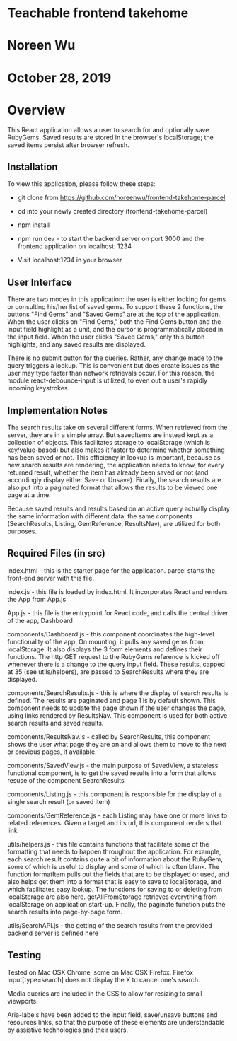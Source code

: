 # Teachable frontend takehome
# Noreen Wu
# October 28, 2019

# Overview
This React application allows a user to search for and optionally save RubyGems.
Saved results are stored in the browser's localStorage; the saved items persist
after browser refresh.


## Installation

To view this application, please follow these steps:
  * git clone from https://github.com/noreenwu/frontend-takehome-parcel

  * cd into your newly created directory (frontend-takehome-parcel)

  * npm install

  * npm run dev - to start the backend server on port 3000 and the frontend application on localhost: 1234

  * Visit localhost:1234 in your browser


## User Interface

There are two modes in this application: the user is either looking for gems or consulting
his/her list of saved gems. To support these 2 functions, the buttons "Find Gems" and "Saved Gems"
are at the top of the application. When the user clicks on "Find Gems," both the Find Gems
button and the input field highlight as a unit, and the cursor is programmatically
placed in the input field. When the user clicks "Saved Gems," only this button highlights,
and any saved results are displayed.

There is no submit button for the queries. Rather, any change made to the query triggers
a lookup. This is convenient but does create issues as the user may type faster than
network retrievals occur. For this reason, the module react-debounce-input is utilized,
to even out a user's rapidly incoming keystrokes.


## Implementation Notes

The search results take on several different forms. When retrieved from the server, they
are in a simple array. But savedItems are instead kept as a collection of objects. This
facilitates storage to localStorage (which is key/value-based) but also makes it
faster to determine whether something has been saved or not. This efficiency in lookup
is important, because as new search results are rendering, the application needs to
know, for every returned result, whether the item has already been saved or not (and
accordingly display either Save or Unsave). Finally, the search results are also put into
a paginated format that allows the results to be viewed one page at a time.

Because saved results and results based on an active query actually display the same
information with different data, the same components (SearchResults, Listing, GemReference, ResultsNav),
are utilized for both purposes.


## Required Files (in src)

index.html - this is the starter page for the application. parcel starts the front-end server with
      this file.

index.js - this file is loaded by index.html. It incorporates React and renders the App from App.js

App.js - this file is the entrypoint for React code, and calls the central driver of the app, Dashboard

components/Dashboard.js - this component coordinates the high-level functionality of the app. On mounting,
      it pulls any saved gems from localStorage. It also displays the 3 form elements and defines their functions.
      The http GET request to the RubyGems reference is kicked off whenever there is a change to the query input field.
      These results, capped at 35 (see utils/helpers), are passed to SearchResults where they are displayed.

components/SearchResults.js -  this is where the display of search results is defined. The results
      are paginated and page 1 is by default shown. This component needs to update the page shown
      if the user changes the page, using links rendered by ResultsNav. This component is used
      for both active search results and saved results.

components/ResultsNav.js - called by SearchResults, this component shows the user what page they are on
      and allows them to move to the next or previous pages, if available.


components/SavedView.js - the main purpose of SavedView, a stateless functional component, is to get
      the saved results into a form that allows resuse of the component SearchResults

components/Listing.js - this component is responsible for the display of a single search result (or saved item)

components/GemReference.js - each Listing may have one or more links to related references. Given a target
      and its url, this component renders that link

utils/helpers.js - this file contains functions that facilitate some of the formatting that needs to happen
      throughout the application. For example, each search result contains quite a bit of information
      about the RubyGem, some of which is useful to display and some of which is often blank. The function
      formatItem pulls out the fields that are to be displayed or used, and also helps get them into a
      format that is easy to save to localStorage, and which facilitates easy lookup. The functions for saving to
      or deleting from localStorage are also here. getAllFromStorage retrieves everything from localStorage
      on application start-up. Finally, the paginate function puts the search results into page-by-page form.

utils/SearchAPI.js - the getting of the search results from the provided backend server is defined here


## Testing

Tested on Mac OSX Chrome, some on Mac OSX Firefox. Firefox input[type=search] does not display the X to
cancel one's search.

Media queries are included in the CSS to allow for resizing to small viewports.

Aria-labels have been added to the input field, save/unsave buttons and resources links,
so that the purpose of these elements are understandable by assistive technologies
and their users.
